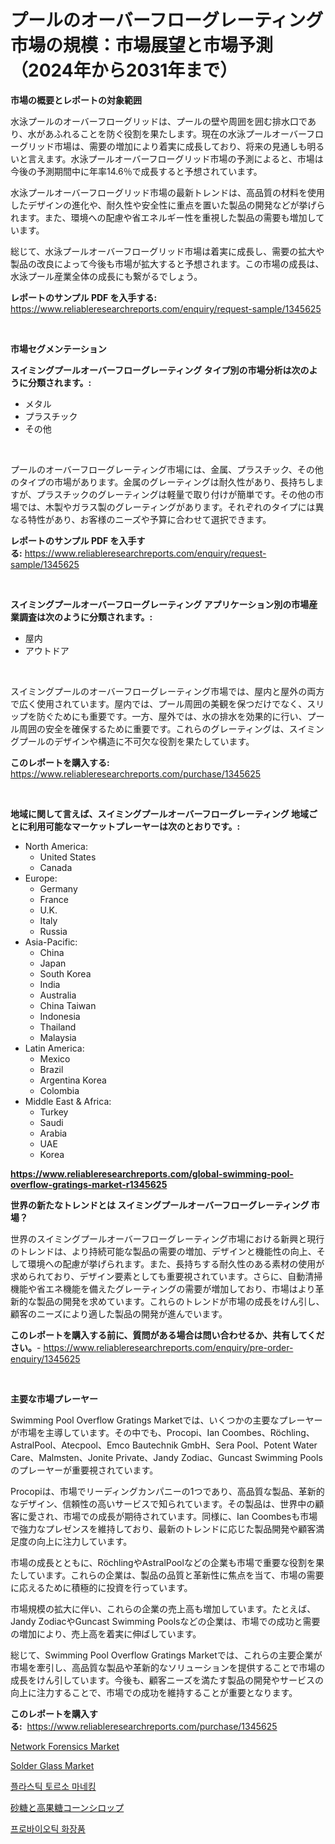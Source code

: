 <p><h1>プールのオーバーフローグレーティング市場の規模：市場展望と市場予測（2024年から2031年まで）</h1></p><p><strong>市場の概要とレポートの対象範囲</strong></p>
<p><p>水泳プールのオーバーフローグリッドは、プールの壁や周囲を囲む排水口であり、水があふれることを防ぐ役割を果たします。現在の水泳プールオーバーフローグリッド市場は、需要の増加により着実に成長しており、将来の見通しも明るいと言えます。水泳プールオーバーフローグリッド市場の予測によると、市場は今後の予測期間中に年率14.6％で成長すると予想されています。</p><p>水泳プールオーバーフローグリッド市場の最新トレンドは、高品質の材料を使用したデザインの進化や、耐久性や安全性に重点を置いた製品の開発などが挙げられます。また、環境への配慮や省エネルギー性を重視した製品の需要も増加しています。</p><p>総じて、水泳プールオーバーフローグリッド市場は着実に成長し、需要の拡大や製品の改良によって今後も市場が拡大すると予想されます。この市場の成長は、水泳プール産業全体の成長にも繋がるでしょう。</p></p>
<p><strong>レポートのサンプル PDF を入手する:</strong> <a href="https://www.reliableresearchreports.com/enquiry/request-sample/1345625">https://www.reliableresearchreports.com/enquiry/request-sample/1345625</a></p>
<p>&nbsp;</p>
<p><strong>市場セグメンテーション</strong></p>
<p><strong>スイミングプールオーバーフローグレーティング タイプ別の市場分析は次のように分類されます。:</strong></p>
<p><ul><li>メタル</li><li>プラスチック</li><li>その他</li></ul></p>
<p>&nbsp;</p>
<p><p>プールのオーバーフローグレーティング市場には、金属、プラスチック、その他のタイプの市場があります。金属のグレーティングは耐久性があり、長持ちしますが、プラスチックのグレーティングは軽量で取り付けが簡単です。その他の市場では、木製やガラス製のグレーティングがあります。それぞれのタイプには異なる特性があり、お客様のニーズや予算に合わせて選択できます。</p></p>
<p><strong>レポートのサンプル PDF を入手する:</strong>&nbsp;<a href="https://www.reliableresearchreports.com/enquiry/request-sample/1345625">https://www.reliableresearchreports.com/enquiry/request-sample/1345625</a></p>
<p>&nbsp;</p>
<p><strong> スイミングプールオーバーフローグレーティング アプリケーション別の市場産業調査は次のように分類されます。:</strong></p>
<p><ul><li>屋内</li><li>アウトドア</li></ul></p>
<p>&nbsp;</p>
<p><p>スイミングプールのオーバーフローグレーティング市場では、屋内と屋外の両方で広く使用されています。屋内では、プール周囲の美観を保つだけでなく、スリップを防ぐためにも重要です。一方、屋外では、水の排水を効果的に行い、プール周囲の安全を確保するために重要です。これらのグレーティングは、スイミングプールのデザインや構造に不可欠な役割を果たしています。</p></p>
<p><strong>このレポートを購入する:</strong>&nbsp; <a href="https://www.reliableresearchreports.com/purchase/1345625">https://www.reliableresearchreports.com/purchase/1345625</a></p>
<p>&nbsp;</p>
<p><strong>地域に関して言えば、スイミングプールオーバーフローグレーティング 地域ごとに利用可能なマーケットプレーヤーは次のとおりです。:</strong></p>
<p><ul>
    <li>
        North America:
        <ul>
            <li>United States</li>
            <li>Canada</li>
        </ul>
    </li>
    <li>
        Europe:
        <ul>
            <li>Germany</li>
            <li>France</li>
            <li>U.K.</li>
            <li>Italy</li>
            <li>Russia</li>
        </ul>
    </li>
    <li>
        Asia-Pacific:
        <ul>
            <li>China</li>
            <li>Japan</li>
            <li>South Korea</li>
            <li>India</li>
            <li>Australia</li>
            <li>China Taiwan</li>
            <li>Indonesia</li>
            <li>Thailand</li>
            <li>Malaysia</li>
        </ul>
    </li>
    <li>
        Latin America:
        <ul>
            <li>Mexico</li>
            <li>Brazil</li>
            <li>Argentina Korea</li>
            <li>Colombia</li>
        </ul>
    </li>
    <li>
        Middle East & Africa:
        <ul>
            <li>Turkey</li>
            <li>Saudi</li>
            <li>Arabia</li>
            <li>UAE</li>
            <li>Korea</li>
        </ul>
    </li>
    </ul></p>
<p><strong><a href="https://www.reliableresearchreports.com/global-swimming-pool-overflow-gratings-market-r1345625">https://www.reliableresearchreports.com/global-swimming-pool-overflow-gratings-market-r1345625</a></strong>&nbsp;</p>
<p><strong>世界の新たなトレンドとは スイミングプールオーバーフローグレーティング 市場？</strong></p>
<p><p>世界のスイミングプールオーバーフローグレーティング市場における新興と現行のトレンドは、より持続可能な製品の需要の増加、デザインと機能性の向上、そして環境への配慮が挙げられます。また、長持ちする耐久性のある素材の使用が求められており、デザイン要素としても重要視されています。さらに、自動清掃機能や省エネ機能を備えたグレーティングの需要が増加しており、市場はより革新的な製品の開発を求めています。これらのトレンドが市場の成長をけん引し、顧客のニーズにより適した製品の開発が進んでいます。</p></p>
<p><strong>このレポートを購入する前に、質問がある場合は問い合わせるか、共有してください。</strong>- <a href="https://www.reliableresearchreports.com/enquiry/pre-order-enquiry/1345625">https://www.reliableresearchreports.com/enquiry/pre-order-enquiry/1345625</a></p>
<p>&nbsp;</p>
<p><strong>主要な市場プレーヤー</strong></p>
<p><p>Swimming Pool Overflow Gratings Marketでは、いくつかの主要なプレーヤーが市場を主導しています。その中でも、Procopi、Ian Coombes、Röchling、AstralPool、Atecpool、Emco Bautechnik GmbH、Sera Pool、Potent Water Care、Malmsten、Jonite Private、Jandy Zodiac、Guncast Swimming Poolsのプレーヤーが重要視されています。</p><p>Procopiは、市場でリーディングカンパニーの1つであり、高品質な製品、革新的なデザイン、信頼性の高いサービスで知られています。その製品は、世界中の顧客に愛され、市場での成長が期待されています。同様に、Ian Coombesも市場で強力なプレゼンスを維持しており、最新のトレンドに応じた製品開発や顧客満足度の向上に注力しています。</p><p>市場の成長とともに、RöchlingやAstralPoolなどの企業も市場で重要な役割を果たしています。これらの企業は、製品の品質と革新性に焦点を当て、市場の需要に応えるために積極的に投資を行っています。</p><p>市場規模の拡大に伴い、これらの企業の売上高も増加しています。たとえば、Jandy ZodiacやGuncast Swimming Poolsなどの企業は、市場での成功と需要の増加により、売上高を着実に伸ばしています。</p><p>総じて、Swimming Pool Overflow Gratings Marketでは、これらの主要企業が市場を牽引し、高品質な製品や革新的なソリューションを提供することで市場の成長をけん引しています。今後も、顧客ニーズを満たす製品の開発やサービスの向上に注力することで、市場での成功を維持することが重要となります。</p></p>
<p><strong>このレポートを購入する:</strong>&nbsp;&nbsp;<a href="https://www.reliableresearchreports.com/purchase/1345625">https://www.reliableresearchreports.com/purchase/1345625</a></p>
<p><p><a href="https://github.com/globismark/Market-Research-Report-List-2/blob/main/network-forensics-market.md">Network Forensics Market</a></p><p><a href="https://issuu.com/reportprime-2/docs/solder-glass-market-size-2030.pptx">Solder Glass Market</a></p><p><a href="https://github.com/vsoq0zknh59/Market-Research-Report-List-1/blob/main/836793018694.md">플라스틱 토르소 마네킹</a></p><p><a href="https://github.com/bevdtkn4419963/Market-Research-Report-List-1/blob/main/111809920370.md">砂糖と高果糖コーンシロップ</a></p><p><a href="https://github.com/Tristiarton768456/Market-Research-Report-List-1/blob/main/880071218695.md">프로바이오틱 화장품</a></p></p>